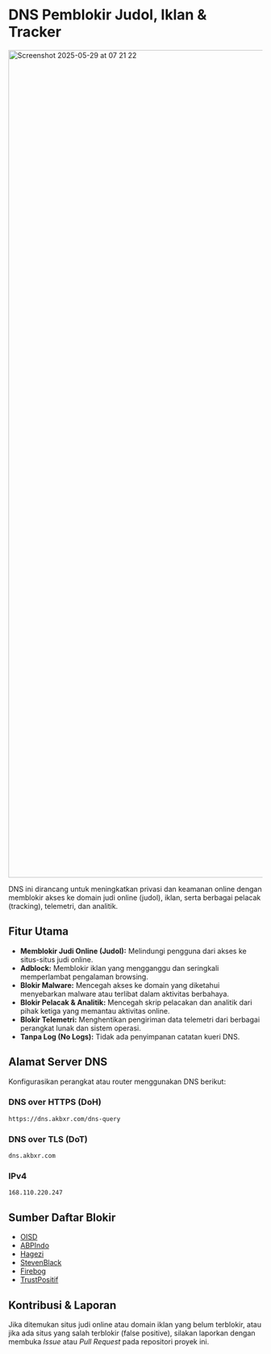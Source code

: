 # DNS Pemblokir Judol, Iklan & Tracker

<img width="1642" alt="Screenshot 2025-05-29 at 07 21 22" src="https://github.com/user-attachments/assets/2a43d60f-bb7f-49e8-90f4-b90997340514" />

DNS ini dirancang untuk meningkatkan privasi dan keamanan online dengan memblokir akses ke domain judi online (judol), iklan, serta berbagai pelacak (tracking), telemetri, dan analitik.

## Fitur Utama

*   **Memblokir Judi Online (Judol):** Melindungi pengguna dari akses ke situs-situs judi online.
*   **Adblock:** Memblokir iklan yang mengganggu dan seringkali memperlambat pengalaman browsing.
*   **Blokir Malware:** Mencegah akses ke domain yang diketahui menyebarkan malware atau terlibat dalam aktivitas berbahaya.
*   **Blokir Pelacak & Analitik:** Mencegah skrip pelacakan dan analitik dari pihak ketiga yang memantau aktivitas online.
*   **Blokir Telemetri:** Menghentikan pengiriman data telemetri dari berbagai perangkat lunak dan sistem operasi.
*   **Tanpa Log (No Logs):** Tidak ada penyimpanan catatan kueri DNS.

## Alamat Server DNS

Konfigurasikan perangkat atau router menggunakan DNS berikut:

### DNS over HTTPS (DoH)
~~~
https://dns.akbxr.com/dns-query
~~~

### DNS over TLS (DoT)
~~~
dns.akbxr.com
~~~

### IPv4
~~~
168.110.220.247
~~~

## Sumber Daftar Blokir

- [OISD](https://oisd.nl)
- [ABPIndo](https://github.com/abpindo/indonesianadblockrules)
- [Hagezi](https://github.com/hagezi/dns-blocklists)
- [StevenBlack](https://github.com/StevenBlack/hosts)
- [Firebog](https://firebog.net/)
- [TrustPositif](https://github.com/alsyundawy/TrustPositif)

## Kontribusi & Laporan

Jika ditemukan situs judi online atau domain iklan yang belum terblokir, atau jika ada situs yang salah terblokir (false positive), silakan laporkan dengan membuka *Issue* atau *Pull Request* pada repositori proyek ini.
